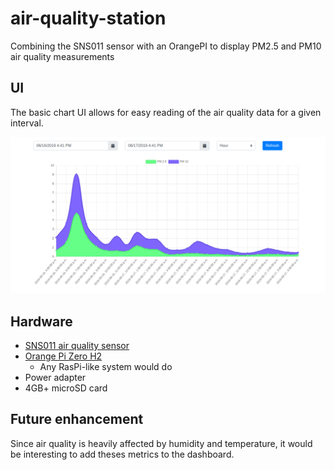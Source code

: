 # air-quality-station
Combining the SNS011 sensor with an OrangePI to display PM2.5 and PM10 air quality measurements

## UI

The basic chart UI allows for easy reading of the air quality data for a given interval.

![ui](ui.png)

## Hardware

- [SNS011 air quality sensor](https://www.aliexpress.com/item/Laser-PM2-5-sensor-SDS011-particle-sensor-dust-sensor/32724933436.html?spm=a2g0s.9042311.0.0.ca304c4dQQAiml)
- [Orange Pi Zero H2](https://www.aliexpress.com/item/New-Orange-Pi-Zero-H2-Quad-Core-Open-source-512MB-development-board-beyond-Raspberry-Pi/32761500374.html?spm=a2g0s.9042311.0.0.27424c4d73P8NR)
    - Any RasPi-like system would do
- Power adapter
- 4GB+ microSD card

## Future enhancement

Since air quality is heavily affected by humidity and temperature, it would be interesting to add theses metrics to the dashboard.
